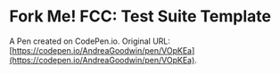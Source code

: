 # Fork Me! FCC: Test Suite Template

A Pen created on CodePen.io. Original URL: [https://codepen.io/AndreaGoodwin/pen/VOpKEa](https://codepen.io/AndreaGoodwin/pen/VOpKEa).


